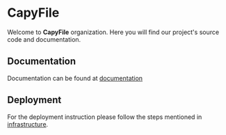 # CapyFile

Welcome to **CapyFile** organization. Here you will find our project's source code and documentation.

## Documentation

Documentation can be found at [documentation](https://github.com/hawks-atlanta/docs)

## Deployment

For the deployment instruction please follow the steps mentioned in [infrastructure](https://github.com/hawks-atlanta/infrastructure).
